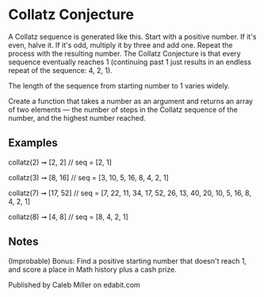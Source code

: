# Collatz Conjecture

A Collatz sequence is generated like this. Start with a positive number. If it's even, halve it. If it's odd, multiply it by three and add one. Repeat the process with the resulting number. The Collatz Conjecture is that every sequence eventually reaches 1 (continuing past 1 just results in an endless repeat of the sequence: 4, 2, 1).

The length of the sequence from starting number to 1 varies widely.

Create a function that takes a number as an argument and returns an array of two elements — the number of steps in the Collatz sequence of the number, and the highest number reached.

## Examples

collatz(2) ➞ [2, 2]
// seq = [2, 1]

collatz(3) ➞ [8, 16]
// seq = [3, 10, 5, 16, 8, 4, 2, 1]

collatz(7) ➞ [17, 52]
// seq = [7, 22, 11, 34, 17, 52, 26, 13, 40, 20, 10, 5, 16, 8, 4, 2, 1]

collatz(8) ➞ [4, 8]
// seq = [8, 4, 2, 1]

## Notes

(Improbable) Bonus: Find a positive starting number that doesn't reach 1, and score a place in Math history plus a cash prize.

Published by Caleb Miller on edabit.com
